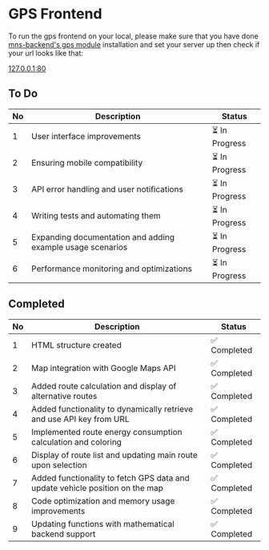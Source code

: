 # GPS Frontend

To run the gps frontend on your local, please make sure that you have done [mns-backend's gps module](https://github.com/suleyman-kaya/mns-backend/tree/main/gps) installation and set your server up then check if your url looks like that:

[127.0.0.1:80]()


## To Do

| No  | Description                                                                               | Status     |
| --- | ---------------------------------------------------------------------------------------- | ---------- |
| 1   | User interface improvements                                                              | ⏳ In Progress |
| 2   | Ensuring mobile compatibility                                                            | ⏳ In Progress |
| 3   | API error handling and user notifications                                                | ⏳ In Progress |
| 4   | Writing tests and automating them                                                        | ⏳ In Progress |
| 5   | Expanding documentation and adding example usage scenarios                               | ⏳ In Progress |
| 6   | Performance monitoring and optimizations                                                 | ⏳ In Progress |


## Completed

| No  | Description                                                                               | Status     |
| --- | ---------------------------------------------------------------------------------------- | ---------- |
| 1   | HTML structure created                                                                   | ✅ Completed |
| 2   | Map integration with Google Maps API                                                     | ✅ Completed |
| 3   | Added route calculation and display of alternative routes                                | ✅ Completed |
| 4   | Added functionality to dynamically retrieve and use API key from URL                     | ✅ Completed |
| 5   | Implemented route energy consumption calculation and coloring                            | ✅ Completed |
| 6   | Display of route list and updating main route upon selection                             | ✅ Completed |
| 7   | Added functionality to fetch GPS data and update vehicle position on the map             | ✅ Completed |
| 8   | Code optimization and memory usage improvements                                          | ✅ Completed |
| 9   | Updating functions with mathematical backend support                                     | ✅ Completed |
